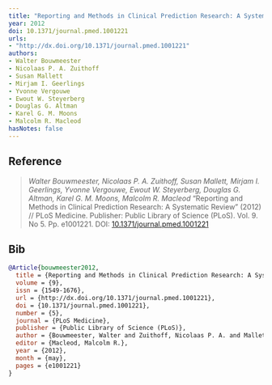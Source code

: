 ```yaml
---
title: "Reporting and Methods in Clinical Prediction Research: A Systematic Review"
year: 2012
doi: 10.1371/journal.pmed.1001221
urls:
- "http://dx.doi.org/10.1371/journal.pmed.1001221"
authors:
- Walter Bouwmeester
- Nicolaas P. A. Zuithoff
- Susan Mallett
- Mirjam I. Geerlings
- Yvonne Vergouwe
- Ewout W. Steyerberg
- Douglas G. Altman
- Karel G. M. Moons
- Malcolm R. Macleod
hasNotes: false
---
```


## Reference

> <i>Walter Bouwmeester, Nicolaas P. A. Zuithoff, Susan Mallett, Mirjam I. Geerlings, Yvonne Vergouwe, Ewout W. Steyerberg, Douglas G. Altman, Karel G. M. Moons, Malcolm R. Macleod</i> “Reporting and Methods in Clinical Prediction Research: A Systematic Review” (2012) // PLoS Medicine. Publisher: Public Library of Science (PLoS). Vol.&nbsp;9. No&nbsp;5. Pp.&nbsp;e1001221. DOI:&nbsp;<a href='https://doi.org/10.1371/journal.pmed.1001221'>10.1371/journal.pmed.1001221</a>

## Bib

```bib
@Article{bouwmeester2012,
  title = {Reporting and Methods in Clinical Prediction Research: A Systematic Review},
  volume = {9},
  issn = {1549-1676},
  url = {http://dx.doi.org/10.1371/journal.pmed.1001221},
  doi = {10.1371/journal.pmed.1001221},
  number = {5},
  journal = {PLoS Medicine},
  publisher = {Public Library of Science (PLoS)},
  author = {Bouwmeester, Walter and Zuithoff, Nicolaas P. A. and Mallett, Susan and Geerlings, Mirjam I. and Vergouwe, Yvonne and Steyerberg, Ewout W. and Altman, Douglas G. and Moons, Karel G. M.},
  editor = {Macleod, Malcolm R.},
  year = {2012},
  month = {may},
  pages = {e1001221}
}
```
